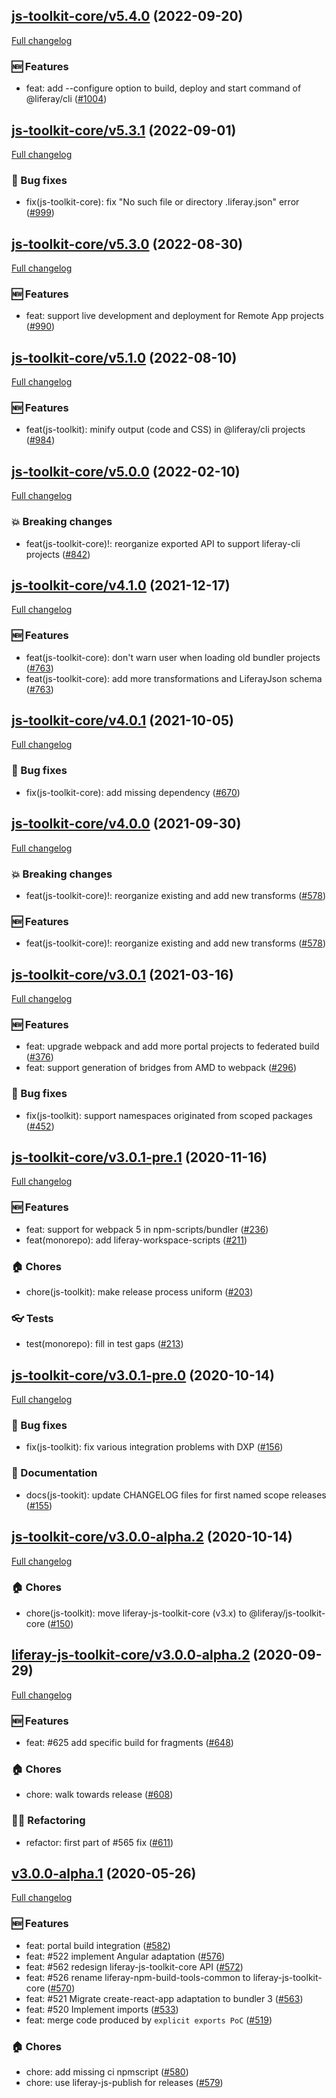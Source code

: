 ## [js-toolkit-core/v5.4.0](https://github.com/liferay/liferay-frontend-projects/tree/js-toolkit-core/v5.4.0) (2022-09-20)

[Full changelog](https://github.com/liferay/liferay-frontend-projects/compare/js-toolkit-core/v5.3.1...js-toolkit-core/v5.4.0)

### :new: Features

-   feat: add --configure option to build, deploy and start command of @liferay/cli ([\#1004](https://github.com/liferay/liferay-frontend-projects/pull/1004))

## [js-toolkit-core/v5.3.1](https://github.com/liferay/liferay-frontend-projects/tree/js-toolkit-core/v5.3.1) (2022-09-01)

[Full changelog](https://github.com/liferay/liferay-frontend-projects/compare/js-toolkit-core/v5.3.0...js-toolkit-core/v5.3.1)

### :wrench: Bug fixes

-   fix(js-toolkit-core): fix "No such file or directory .liferay.json" error ([\#999](https://github.com/liferay/liferay-frontend-projects/pull/999))

## [js-toolkit-core/v5.3.0](https://github.com/liferay/liferay-frontend-projects/tree/js-toolkit-core/v5.3.0) (2022-08-30)

[Full changelog](https://github.com/liferay/liferay-frontend-projects/compare/js-toolkit-core/v5.2.0...js-toolkit-core/v5.3.0)

### :new: Features

-   feat: support live development and deployment for Remote App projects ([\#990](https://github.com/liferay/liferay-frontend-projects/pull/990))

## [js-toolkit-core/v5.1.0](https://github.com/liferay/liferay-frontend-projects/tree/js-toolkit-core/v5.1.0) (2022-08-10)

[Full changelog](https://github.com/liferay/liferay-frontend-projects/compare/js-toolkit-core/v5.0.0...js-toolkit-core/v5.1.0)

### :new: Features

-   feat(js-toolkit): minify output (code and CSS) in @liferay/cli projects ([\#984](https://github.com/liferay/liferay-frontend-projects/pull/984))

## [js-toolkit-core/v5.0.0](https://github.com/liferay/liferay-frontend-projects/tree/js-toolkit-core/v5.0.0) (2022-02-10)

[Full changelog](https://github.com/liferay/liferay-frontend-projects/compare/js-toolkit-core/v4.1.0...js-toolkit-core/v5.0.0)

### :boom: Breaking changes

-   feat(js-toolkit-core)!: reorganize exported API to support liferay-cli projects ([\#842](https://github.com/liferay/liferay-frontend-projects/pull/842))

## [js-toolkit-core/v4.1.0](https://github.com/liferay/liferay-frontend-projects/tree/js-toolkit-core/v4.1.0) (2021-12-17)

[Full changelog](https://github.com/liferay/liferay-frontend-projects/compare/js-toolkit-core/v4.0.1...js-toolkit-core/v4.1.0)

### :new: Features

-   feat(js-toolkit-core): don't warn user when loading old bundler projects ([\#763](https://github.com/liferay/liferay-frontend-projects/pull/763))
-   feat(js-toolkit-core): add more transformations and LiferayJson schema ([\#763](https://github.com/liferay/liferay-frontend-projects/pull/763))

## [js-toolkit-core/v4.0.1](https://github.com/liferay/liferay-frontend-projects/tree/js-toolkit-core/v4.0.1) (2021-10-05)

[Full changelog](https://github.com/liferay/liferay-frontend-projects/compare/js-toolkit-core/v4.0.0...js-toolkit-core/v4.0.1)

### :wrench: Bug fixes

-   fix(js-toolkit-core): add missing dependency ([\#670](https://github.com/liferay/liferay-frontend-projects/pull/670))

## [js-toolkit-core/v4.0.0](https://github.com/liferay/liferay-frontend-projects/tree/js-toolkit-core/v4.0.0) (2021-09-30)

[Full changelog](https://github.com/liferay/liferay-frontend-projects/compare/js-toolkit-core/v3.0.1...js-toolkit-core/v4.0.0)

### :boom: Breaking changes

-   feat(js-toolkit-core)!: reorganize existing and add new transforms ([\#578](https://github.com/liferay/liferay-frontend-projects/pull/578))

### :new: Features

-   feat(js-toolkit-core)!: reorganize existing and add new transforms ([\#578](https://github.com/liferay/liferay-frontend-projects/pull/578))

## [js-toolkit-core/v3.0.1](https://github.com/liferay/liferay-frontend-projects/tree/js-toolkit-core/v3.0.1) (2021-03-16)

[Full changelog](https://github.com/liferay/liferay-frontend-projects/compare/js-toolkit-core/v3.0.1-pre.1...js-toolkit-core/v3.0.1)

### :new: Features

-   feat: upgrade webpack and add more portal projects to federated build ([\#376](https://github.com/liferay/liferay-frontend-projects/pull/376))
-   feat: support generation of bridges from AMD to webpack ([\#296](https://github.com/liferay/liferay-frontend-projects/pull/296))

### :wrench: Bug fixes

-   fix(js-toolkit): support namespaces originated from scoped packages ([\#452](https://github.com/liferay/liferay-frontend-projects/pull/452))

## [js-toolkit-core/v3.0.1-pre.1](https://github.com/liferay/liferay-frontend-projects/tree/js-toolkit-core/v3.0.1-pre.1) (2020-11-16)

[Full changelog](https://github.com/liferay/liferay-frontend-projects/compare/js-toolkit-core/v3.0.1-pre.0...js-toolkit-core/v3.0.1-pre.1)

### :new: Features

-   feat: support for webpack 5 in npm-scripts/bundler ([\#236](https://github.com/liferay/liferay-frontend-projects/pull/236))
-   feat(monorepo): add liferay-workspace-scripts ([\#211](https://github.com/liferay/liferay-frontend-projects/pull/211))

### :house: Chores

-   chore(js-toolkit): make release process uniform ([\#203](https://github.com/liferay/liferay-frontend-projects/pull/203))

### :eyeglasses: Tests

-   test(monorepo): fill in test gaps ([\#213](https://github.com/liferay/liferay-frontend-projects/pull/213))

## [js-toolkit-core/v3.0.1-pre.0](https://github.com/liferay/liferay-frontend-projects/tree/js-toolkit-core/v3.0.1-pre.0) (2020-10-14)

[Full changelog](https://github.com/liferay/liferay-frontend-projects/compare/js-toolkit-core/v3.0.0-alpha.2...js-toolkit-core/v3.0.1-pre.0)

### :wrench: Bug fixes

-   fix(js-toolkit): fix various integration problems with DXP ([\#156](https://github.com/liferay/liferay-frontend-projects/pull/156))

### :book: Documentation

-   docs(js-tookit): update CHANGELOG files for first named scope releases ([\#155](https://github.com/liferay/liferay-frontend-projects/pull/155))

## [js-toolkit-core/v3.0.0-alpha.2](https://github.com/liferay/liferay-frontend-projects/tree/js-toolkit-core/v3.0.0-alpha.2) (2020-10-14)

[Full changelog](https://github.com/liferay/liferay-frontend-projects/compare/liferay-js-toolkit-core/v3.0.0-alpha.2...js-toolkit-core/v3.0.0-alpha.2)

### :house: Chores

-   chore(js-toolkit): move liferay-js-toolkit-core (v3.x) to @liferay/js-toolkit-core ([\#150](https://github.com/liferay/liferay-frontend-projects/pull/150))

## [liferay-js-toolkit-core/v3.0.0-alpha.2](https://github.com/liferay/liferay-js-toolkit/tree/liferay-js-toolkit-core/v3.0.0-alpha.2) (2020-09-29)

[Full changelog](https://github.com/liferay/liferay-js-toolkit/compare/liferay-js-toolkit-core/v3.0.0-alpha.1...liferay-js-toolkit-core/v3.0.0-alpha.2)

### :new: Features

-   feat: #625 add specific build for fragments ([\#648](https://github.com/liferay/liferay-js-toolkit/pull/648))

### :house: Chores

-   chore: walk towards release ([\#608](https://github.com/liferay/liferay-js-toolkit/pull/608))

### :woman_juggling: Refactoring

-   refactor: first part of #565 fix ([\#611](https://github.com/liferay/liferay-js-toolkit/pull/611))

## [v3.0.0-alpha.1](https://github.com/liferay/liferay-js-toolkit/tree/v3.0.0-alpha.1) (2020-05-26)

[Full changelog](https://github.com/liferay/liferay-js-toolkit/compare/v2.18.2...v3.0.0-alpha.1)

### :new: Features

-   feat: portal build integration ([\#582](https://github.com/liferay/liferay-js-toolkit/pull/582))
-   feat: #522 implement Angular adaptation ([\#576](https://github.com/liferay/liferay-js-toolkit/pull/576))
-   feat: #562 redesign liferay-js-toolkit-core API ([\#572](https://github.com/liferay/liferay-js-toolkit/pull/572))
-   feat: #526 rename liferay-npm-build-tools-common to liferay-js-toolkit-core ([\#570](https://github.com/liferay/liferay-js-toolkit/pull/570))
-   feat: #521 Migrate create-react-app adaptation to bundler 3 ([\#563](https://github.com/liferay/liferay-js-toolkit/pull/563))
-   feat: #520 Implement imports ([\#533](https://github.com/liferay/liferay-js-toolkit/pull/533))
-   feat: merge code produced by `explicit exports PoC` ([\#519](https://github.com/liferay/liferay-js-toolkit/pull/519))

### :house: Chores

-   chore: add missing ci npmscript ([\#580](https://github.com/liferay/liferay-js-toolkit/pull/580))
-   chore: use liferay-js-publish for releases ([\#579](https://github.com/liferay/liferay-js-toolkit/pull/579))
